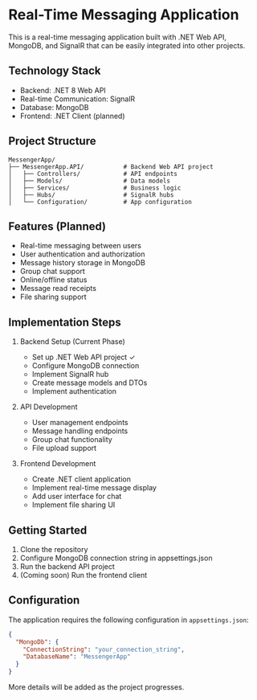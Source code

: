 # Real-Time Messaging Application

This is a real-time messaging application built with .NET Web API, MongoDB, and SignalR that can be easily integrated into other projects.

## Technology Stack

- Backend: .NET 8 Web API
- Real-time Communication: SignalR
- Database: MongoDB
- Frontend: .NET Client (planned)

## Project Structure

```
MessengerApp/
├── MessengerApp.API/           # Backend Web API project
│   ├── Controllers/            # API endpoints
│   ├── Models/                 # Data models
│   ├── Services/               # Business logic
│   ├── Hubs/                   # SignalR hubs
│   └── Configuration/          # App configuration
```

## Features (Planned)

- Real-time messaging between users
- User authentication and authorization
- Message history storage in MongoDB
- Group chat support
- Online/offline status
- Message read receipts
- File sharing support

## Implementation Steps

1. Backend Setup (Current Phase)
   - Set up .NET Web API project ✓
   - Configure MongoDB connection
   - Implement SignalR hub
   - Create message models and DTOs
   - Implement authentication

2. API Development
   - User management endpoints
   - Message handling endpoints
   - Group chat functionality
   - File upload support

3. Frontend Development
   - Create .NET client application
   - Implement real-time message display
   - Add user interface for chat
   - Implement file sharing UI

## Getting Started

1. Clone the repository
2. Configure MongoDB connection string in appsettings.json
3. Run the backend API project
4. (Coming soon) Run the frontend client

## Configuration

The application requires the following configuration in `appsettings.json`:

```json
{
  "MongoDb": {
    "ConnectionString": "your_connection_string",
    "DatabaseName": "MessengerApp"
  }
}
```

More details will be added as the project progresses.